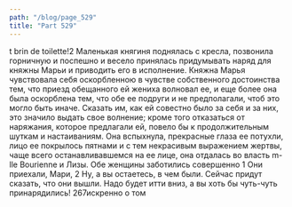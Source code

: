 ```yaml
---
path: "/blog/page_529"
title: "Part 529"
---
```


t brin de toilette!2
Маленькая княгиня поднялась с кресла, позвонила горничную и поспешно и весело принялась придумывать наряд для княжны Марьи и приводить его в исполнение. Княжна Марья чувствовала себя оскорбленною в чувстве собственного достоинства тем, что приезд обещанного ей жениха волновал ее, и еще более она была оскорблена тем, что обе ее подруги и не предполагали, чтоб это могло быть иначе. Сказать им, как ей совестно было за себя и за них, это значило выдать свое волнение; кроме того отказаться от наряжания, которое предлагали ей, повело бы к продолжительным шуткам и настаиваниям. Она вспыхнула, прекрасные глаза ее потухли, лицо ее покрылось пятнами и с тем некрасивым выражением жертвы, чаще всего останавливавшемся на ее лице, она отдалась во власть m-lle Bourienne и Лизы. Обе женщины заботились совершенно 1 Они приехали, Мари,
2 Ну, а вы остаетесь, в чем были. Сейчас придут сказать, что они вышли. Надо будет итти вниз, а вы хоть бы чуть-чуть принарядились!
267искренно о том
